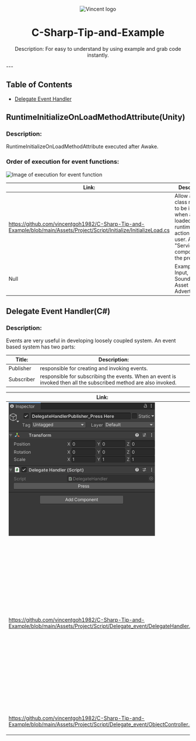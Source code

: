 <p align="center">
  <img height="200" src="icon.png" alt="Vincent logo">
  <h1 align="center">C-Sharp-Tip-and-Example</h1>
</p>
<p align="center">Description: For easy to understand by using example and grab code instantly.
</p>
---

## Table of Contents
- [Delegate Event Handler](#delegate-event-handler)

## RuntimeInitializeOnLoadMethodAttribute(Unity)

### Description:
RuntimeInitializeOnLoadMethodAttribute executed after Awake.

### Order of execution for event functions:
![Image of execution for event function](https://docs.unity3d.com/uploads/Main/monobehaviour_flowchart.svg)

Link: | Description:
------------ | -------------
https://github.com/vincentgoh1982/C-Sharp-Tip-and-Example/blob/main/Assets/Project/Script/Initialize/InitializeLoad.cs | Allow a runtime class method to be initialized when a game is loaded at runtime without action from the user. Add any "Service" component to the prefab. 
  Null | Examples: Input, Saving, Sound, Config, Asset Bundles, Advertisements

## Delegate Event Handler(C#)

### Description:
Events are very useful in developing loosely coupled system. An event based system has two parts:

Title: | Description:
------------ | -------------
Publisher| responsible for creating and invoking events.
Subscriber| responsible for subscribing the events. When an event is invoked then all the subscribed method are also invoked.

Link: | Description:
------------ | -------------
![GitHub Logo](https://github.com/vincentgoh1982/C-Sharp-Tip-and-Example/blob/main/Document/Images/DelegateHandlerPublisher_PressHere.png)| 1. Press the button to view the result. 
https://github.com/vincentgoh1982/C-Sharp-Tip-and-Example/blob/main/Assets/Project/Script/Delegate_event/DelegateHandler.cs | A delegate is an object which refers to a method or you can say it is a reference type variable that can hold a reference to the methods. Delegates in C# are similar to the function pointer in C/C++. It provides a way which tells which method is to be called when an event is triggered.
https://github.com/vincentgoh1982/C-Sharp-Tip-and-Example/blob/main/Assets/Project/Script/Delegate_event/ObjectController.cs | Event is triggered, which calls the function.

